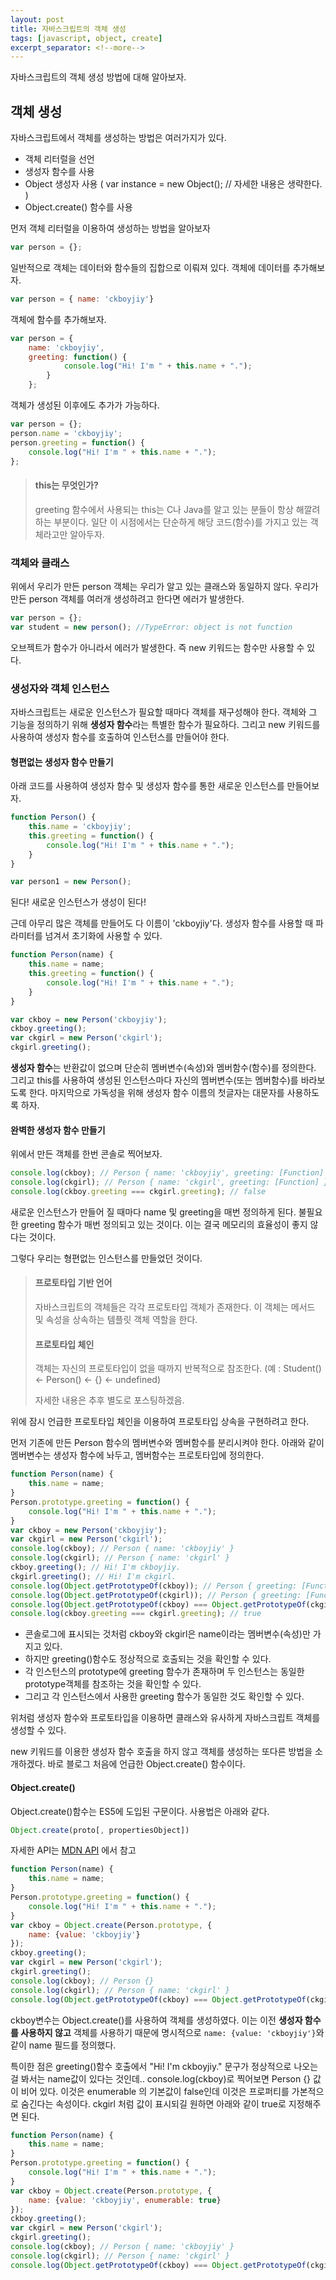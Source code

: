 ```yaml
---
layout: post
title: 자바스크립트의 객체 생성
tags: [javascript, object, create]
excerpt_separator: <!--more-->
---
```


자바스크립트의 객체 생성 방법에 대해 알아보자.
<!--more-->
## 객체 생성
자바스크립트에서 객체를 생성하는 방법은 여러가지가 있다.
* 객체 리터럴을 선언
* 생성자 함수를 사용
* Object 생성자 사용 ( var instance = new Object(); // 자세한 내용은 생략한다. )
* Object.create() 함수를 사용

먼저 객체 리터럴을 이용하여 생성하는 방법을 알아보자

```javascript
var person = {};
```

일반적으로 객체는 데이터와 함수들의 집합으로 이뤄져 있다. 객체에 데이터를 추가해보자.

```javascript
var person = { name: 'ckboyjiy'}
```

객체에 함수를 추가해보자.

```javascript
var person = {
    name: 'ckboyjiy',
    greeting: function() {
            console.log("Hi! I'm " + this.name + ".");
        }
    };
```
객체가 생성된 이후에도 추가가 가능하다.
```javascript
var person = {};
person.name = 'ckboyjiy';
person.greeting = function() {
    console.log("Hi! I'm " + this.name + ".");
};
```

> #### this는 무엇인가?
> greeting 함수에서 사용되는 this는 C나 Java를 알고 있는 분들이 항상 해깔려하는 부분이다.
일단 이 시점에서는 단순하게 해당 코드(함수)를 가지고 있는 객체라고만 알아두자.

### 객체와 클래스
위에서 우리가 만든 person 객체는 우리가 알고 있는 클래스와 동일하지 않다.
우리가 만든 person 객체를 여러개 생성하려고 한다면 에러가 발생한다.

```javascript
var person = {};
var student = new person(); //TypeError: object is not function
```

오브젝트가 함수가 아니라서 에러가 발생한다. 즉 new 키워드는 함수만 사용할 수 있다.

### 생성자와 객체 인스턴스
자바스크립트는 새로운 인스턴스가 필요할 때마다 객체를 재구성해야 한다.
객체와 그 기능을 정의하기 위해 **생성자 함수**라는 특별한 함수가 필요하다.
그리고 new 키워드를 사용하여 생성자 함수를 호출하여 인스턴스를 만들어야 한다.

#### 형편없는 생성자 함수 만들기
아래 코드를 사용하여 생성자 함수 및 생성자 함수를 통한 새로운 인스턴스를 만들어보자.
```javascript
function Person() {
    this.name = 'ckboyjiy';
    this.greeting = function() {
        console.log("Hi! I'm " + this.name + ".");
    }
}

var person1 = new Person();
```
된다! 새로운 인스턴스가 생성이 된다!

근데 아무리 많은 객체를 만들어도 다 이름이 'ckboyjiy'다. 생성자 함수를 사용할 때 파라미터를 넘겨서 초기화에 사용할 수 있다.
```javascript
function Person(name) {
    this.name = name;
    this.greeting = function() {
        console.log("Hi! I'm " + this.name + ".");
    }
}

var ckboy = new Person('ckboyjiy');
ckboy.greeting();
var ckgirl = new Person('ckgirl');
ckgirl.greeting();
```
**생성자 함수**는 반환값이 없으며 단순히 멤버변수(속성)와 멤버함수(함수)를 정의한다.
그리고 this를 사용하여 생성된 인스턴스마다 자신의 멤버변수(또는 멤버함수)를 바라보도록 한다.
마지막으로 가독성을 위해 생성자 함수 이름의 첫글자는 대문자를 사용하도록 하자.

#### 완벽한 생성자 함수 만들기
위에서 만든 객체를 한번 콘솔로 찍어보자.
```javascript
console.log(ckboy); // Person { name: 'ckboyjiy', greeting: [Function] }
console.log(ckgirl); // Person { name: 'ckgirl', greeting: [Function] }
console.log(ckboy.greeting === ckgirl.greeting); // false
```
새로운 인스턴스가 만들어 질 때마다 name 및 greeting을 매번 정의하게 된다.
불필요한 greeting 함수가 매번 정의되고 있는 것이다. 이는 결국 메모리의 효율성이 좋지 않다는 것이다.

그렇다 우리는 형편없는 인스턴스를 만들었던 것이다.

> #### **프로토타입 기반 언어**
> 자바스크립트의 객체들은 각각 프로토타입 객체가 존재한다. 이 객체는 메서드 및 속성을 상속하는 템플릿 객체 역할을 한다.
> #### **프로토타입 체인**
> 객체는 자신의 프로토타입이 없을 때까지 반복적으로 참조한다. (예 : Student() <- Person() <- {} <- undefined)
>
> 자세한 내용은 추후 별도로 포스팅하겠음.

위에 잠시 언급한 프로토타입 체인을 이용하여 프로토타입 상속을 구현하려고 한다.

먼저 기존에 만든 Person 함수의 멤버변수와 멤버함수를 분리시켜야 한다.
아래와 같이 멤버변수는 생성자 함수에 놔두고, 멤버함수는 프로토타입에 정의한다.

```javascript
function Person(name) {
    this.name = name;
}
Person.prototype.greeting = function() {
    console.log("Hi! I'm " + this.name + ".");
}
var ckboy = new Person('ckboyjiy');
var ckgirl = new Person('ckgirl');
console.log(ckboy); // Person { name: 'ckboyjiy' }
console.log(ckgirl); // Person { name: 'ckgirl' }
ckboy.greeting(); // Hi! I'm ckboyjiy.
ckgirl.greeting(); // Hi! I'm ckgirl.
console.log(Object.getPrototypeOf(ckboy)); // Person { greeting: [Function] }
console.log(Object.getPrototypeOf(ckgirl)); // Person { greeting: [Function] }
console.log(Object.getPrototypeOf(ckboy) === Object.getPrototypeOf(ckgirl)); // true
console.log(ckboy.greeting === ckgirl.greeting); // true
```

* 콘솔로그에 표시되는 것처럼 ckboy와 ckgirl은 name이라는 멤버변수(속성)만 가지고 있다.
* 하지만 greeting()함수도 정상적으로 호출되는 것을 확인할 수 있다.
* 각 인스턴스의 prototype에 greeting 함수가 존재하며 두 인스턴스는 동일한 prototype객체를 참조하는 것을 확인할 수 있다.
* 그리고 각 인스턴스에서 사용한 greeting 함수가 동일한 것도 확인할 수 있다.

위처럼 생성자 함수와 프로토타입을 이용하면 클래스와 유사하게 자바스크립트 객체를 생성할 수 있다.

new 키워드를 이용한 생성자 함수 호출을 하지 않고 객체를 생성하는 또다른 방법을 소개하겠다.
바로 블로그 처음에 언급한 Object.create() 함수이다.

#### Object.create()
Object.create()함수는 ES5에 도입된 구문이다.
사용법은 아래와 같다.
```javascript
Object.create(proto[, propertiesObject])
```
자세한 API는 [MDN API](https://developer.mozilla.org/en-US/docs/Web/JavaScript/Reference/Global_Objects/Object/create) 에서 참고

```javascript
function Person(name) {
    this.name = name;
}
Person.prototype.greeting = function() {
    console.log("Hi! I'm " + this.name + ".");
}
var ckboy = Object.create(Person.prototype, {
    name: {value: 'ckboyjiy'}
});
ckboy.greeting();
var ckgirl = new Person('ckgirl');
ckgirl.greeting();
console.log(ckboy); // Person {}
console.log(ckgirl); // Person { name: 'ckgirl' }
console.log(Object.getPrototypeOf(ckboy) === Object.getPrototypeOf(ckgirl)); // true
```
ckboy변수는 Object.create()를 사용하여 객체를 생성하였다.
이는 이전 **생성자 함수를 사용하지 않고** 객체를 사용하기 때문에 명시적으로 <code>name: {value: 'ckboyjiy'}</code>와 같이 name 필드를 정의했다.

특이한 점은 greeting()함수 호출에서 "Hi! I'm ckboyjiy." 문구가 정상적으로 나오는 걸 봐서는 name값이 있다는 것인데..
console.log(ckboy)로 찍어보면 Person {} 값이 비어 있다.
이것은 enumerable 의 기본값이 false인데 이것은 프로퍼티를 가본적으로 숨긴다는 속성이다. ckgirl 처럼 값이 표시되길 원하면 아래와 같이 true로 지정해주면 된다.

```javascript
function Person(name) {
    this.name = name;
}
Person.prototype.greeting = function() {
    console.log("Hi! I'm " + this.name + ".");
}
var ckboy = Object.create(Person.prototype, {
    name: {value: 'ckboyjiy', enumerable: true}
});
ckboy.greeting();
var ckgirl = new Person('ckgirl');
ckgirl.greeting();
console.log(ckboy); // Person { name: 'ckboyjiy' }
console.log(ckgirl); // Person { name: 'ckgirl' }
console.log(Object.getPrototypeOf(ckboy) === Object.getPrototypeOf(ckgirl)); // true
```